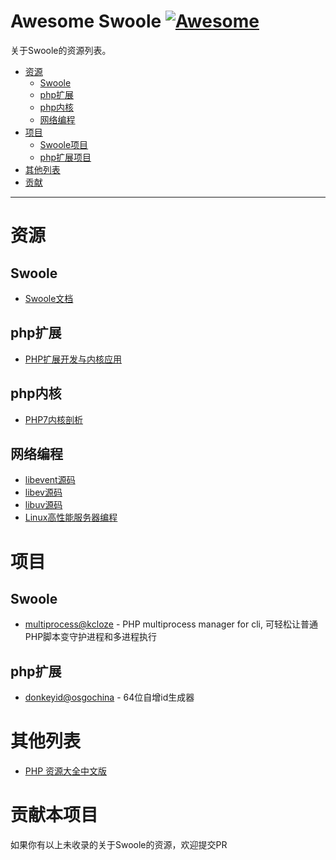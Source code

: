 # Awesome Swoole [![Awesome](https://cdn.rawgit.com/sindresorhus/awesome/d7305f38d29fed78fa85652e3a63e154dd8e8829/media/badge.svg)](https://github.com/sindresorhus/awesome)

关于Swoole的资源列表。

- [资源](#资源)
    - [Swoole](#Swoole)
    - [php扩展](#php扩展)
    - [php内核](#php内核)
    - [网络编程](#网络编程)
- [项目](#项目)
    - [Swoole项目](#Swoole项目)
    - [php扩展项目](#php扩展项目)
- [其他列表](#其他列表)
- [贡献](#贡献)

- - -

# 资源

## Swoole 

* [Swoole文档](https://wiki.swoole.com/)

## php扩展 

* [PHP扩展开发与内核应用](http://www.cunmou.com/phpbook/index.md)

## php内核 

* [PHP7内核剖析](https://github.com/pangudashu/php7-internal)

## 网络编程 

* [libevent源码](https://github.com/libevent/libevent)
* [libev源码](https://github.com/enki/libev)
* [libuv源码](https://github.com/libuv/libuv)
* [Linux高性能服务器编程](https://book.douban.com/subject/24722611/)

# 项目

## Swoole 

* [multiprocess@kcloze](https://github.com/kcloze/multiprocess) - PHP multiprocess manager for cli, 可轻松让普通PHP脚本变守护进程和多进程执行

## php扩展 

* [donkeyid@osgochina](https://github.com/osgochina/donkeyid) - 64位自增id生成器

# 其他列表

* [PHP 资源大全中文版](https://github.com/jobbole/awesome-php-cn)

# 贡献本项目 

如果你有以上未收录的关于Swoole的资源，欢迎提交PR
